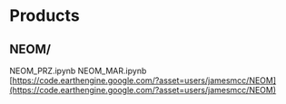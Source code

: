 # Products


## NEOM/
NEOM_PRZ.ipynb
NEOM_MAR.ipynb
[https://code.earthengine.google.com/?asset=users/jamesmcc/NEOM](https://code.earthengine.google.com/?asset=users/jamesmcc/NEOM)
